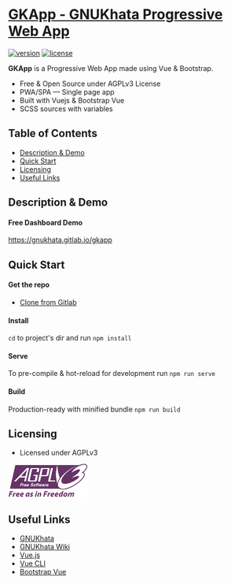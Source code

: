 # [GKApp - GNUKhata Progressive Web App](https://gitlab.com/gnukhata/gkapp)

[![version](https://img.shields.io/badge/version-0.0.1-blue.svg)](https://gitlab.com/gnukhata/gkapp)  [![license](https://img.shields.io/badge/license-AGPLv3-blue.svg)](https://gitlab.com/gnukhata/gkapp)

**GKApp** is a Progressive Web App made using Vue & Bootstrap.

* Free & Open Source under AGPLv3 License
* PWA/SPA — Single page app
* Built with Vuejs & Bootstrap Vue
* SCSS sources with variables

## Table of Contents

* [Description & Demo](#description--demo)
* [Quick Start](#quick-start)
* [Licensing](#licensing)
* [Useful Links](#useful-links)

## Description & Demo

#### Free Dashboard Demo

https://gnukhata.gitlab.io/gkapp

## Quick Start

#### Get the repo

* [Clone from Gitlab](https://gitlab.com/gnukhata/gkapp)

#### Install

`cd` to project's dir and run `npm install` 

#### Serve

To pre-compile & hot-reload for development run `npm run serve`

#### Build

Production-ready with minified bundle `npm run build`

## Licensing

- Licensed under AGPLv3

![AGPLv3](public/img/agpl3.png)

## Useful Links

- [GNUKhata](https://gnukhata.in/)
- [GNUKhata Wiki](https://gitlab.com/gnukhata/gkapp/-/wikis/home)
- [Vue.js](https://vuejs.org)
- [Vue CLI](https://cli.vuejs.org)
- [Bootstrap Vue](https://bootstrap-vue.org)
